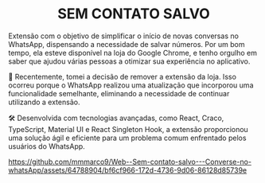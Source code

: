 <h1 align="center">SEM CONTATO SALVO</h1>

Extensão com o objetivo de simplificar o início de novas conversas no WhatsApp, dispensando a necessidade de salvar números. Por um bom tempo, ela esteve disponível na loja do Google Chrome, e tenho orgulho em saber que ajudou várias pessoas a otimizar sua experiência no aplicativo.

🔄 Recentemente, tomei a decisão de remover a extensão da loja. Isso ocorreu porque o WhatsApp realizou uma atualização que incorporou uma funcionalidade semelhante, eliminando a necessidade de continuar utilizando a extensão.

🛠️ Desenvolvida com tecnologias avançadas, como React, Craco, TypeScript, Material UI e React Singleton Hook, a extensão proporcionou uma solução ágil e eficiente para um problema comum enfrentado pelos usuários do WhatsApp.



https://github.com/mmmarco9/Web--Sem-contato-salvo---Converse-no-whatsApp/assets/64788904/bf6cf966-172d-4736-9d06-86128d85739e

